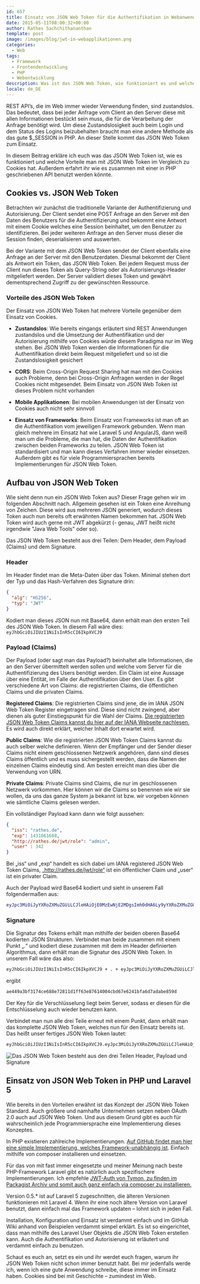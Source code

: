 ```yaml
---
id: 657
title: Einsatz von JSON Web Token für die Authentifikation in Webanwendungen
date: 2015-05-11T08:00:32+00:00
author: Rathes Sachchithananthan
template: post
image: /images/blog/jwt-in-webapplikationen.png
categories:
  - Web
tags:
  - Framework
  - Frontendentwicklung
  - PHP
  - Webentwicklung
description: Was ist das JSON Web Token, wie funktioniert es und welche Vorteile hat man mit JSON Web Token im Vergleich zu Cookies. Und es geht um die Anwendung in PHP.
locale: de_DE
---
```

REST API’s, die im Web immer wieder Verwendung finden, sind zustandslos. Das bedeutet, dass bei jeder Anfrage vom Client an den Server diese mit allen Informationen bestückt sein muss, die für die Verarbeitung der Anfrage benötigt wird. Um diese Zustandslosigkeit auch beim Login und dem Status des Logins beizubehalten braucht man eine andere Methode als das gute $_SESSION in PHP. An dieser Stelle kommt das JSON Web Token zum Einsatz.

In diesem Beitrag erkläre ich euch was das JSON Web Token ist, wie es funktioniert und welche Vorteile man mit JSON Web Token im Vergleich zu Cookies hat. Außerdem erfahrt ihr wie es zusammen mit einer in PHP geschriebenen API benutzt werden könnte.

<!--more-->

## Cookies vs. JSON Web Token

Betrachten wir zunächst die traditionelle Variante der Authentifizierung und Autorisierung. Der Client sendet eine POST Anfrage an den Server mit den Daten des Benutzers für die Authentifizierung und bekommt eine Antwort mit einem Cookie welches eine Session beinhaltet, um den Benutzer zu identifizieren. Bei jeder weiteren Anfrage an den Server muss dieser die Session finden, deserialisieren und auswerten.

Bei der Variante mit dem JSON Web Token sendet der Client ebenfalls eine Anfrage an der Server mit den Benutzerdaten. Diesmal bekommt der Client als Antwort ein Token, das JSON Web Token. Bei jedem Request muss der Client nun dieses Token als Query-String oder als Autorisierungs-Header mitgeliefert werden. Der Server validiert dieses Token und gewährt dementsprechend Zugriff zu der gewünschten Ressource.

### Vorteile des JSON Web Token

Der Einsatz von JSON Web Token hat mehrere Vorteile gegenüber dem Einsatz von Cookies.

- **Zustandslos**: Wie bereits eingangs erläutert sind REST Anwendungen zustandslos und die Umsetzung der Authentifikation und der Autorisierung mithilfe von Cookies würde diesem Paradigma nur im Weg stehen. Bei JSON Web Token werden die Informationen für die Authentifikation direkt beim Request mitgeliefert und so ist die Zustandslosigkeit gesichert

- **CORS**: Beim Cross-Origin Request Sharing hat man mit den Cookies auch Probleme, denn bei Cross-Origin Anfragen werden in der Regel Cookies nicht mitgesendet. Beim Einsatz von JSON Web Token ist dieses Problem nicht vorhanden

- **Mobile Applikationen**: Bei mobilen Anwendungen ist der Einsatz von Cookies auch nicht sehr sinnvoll

- **Einsatz von Frameworks**: Beim Einsatz von Frameworks ist man oft an die Authentifikation vom jeweiligen Framework gebunden. Wenn man gleich mehrere im Einsatz hat wie Laravel 5 und AngularJS, dann weiß man um die Probleme, die man hat, die Daten der Authentifikation zwischen beiden Frameworks zu teilen. JSON Web Token ist standardisiert und man kann dieses Verfahren immer wieder einsetzen. Außerdem gibt es für viele Programmiersprachen bereits Implementierungen für JSON Web Token.

## Aufbau von JSON Web Token

Wie sieht denn nun ein JSON Web Token aus? Dieser Frage gehen wir im folgenden Abschnitt nach. Allgemein gesehen ist ein Token eine Anreihung von Zeichen. Diese wird aus mehreren JSON generiert, wodurch dieses Token auch nun bereits oft erwähnten Namen bekommen hat. JSON Web Token wird auch gerne mit JWT abgekürzt (- genau, JWT heißt nicht irgendwie "Java Web Tools" oder so).

Das JSON Web Token besteht aus drei Teilen: Dem Header, dem Payload (Claims) und dem Signature.

### Header

Im Header findet man die Meta-Daten über das Token. Minimal stehen dort der Typ und das Hash-Verfahren des Signature drin:

```json
{
  "alg": "HS256",
  "typ": "JWT"
}
```

Kodiert man dieses JSON nun mit Base64, dann erhält man den ersten Teil des JSON Web Token. In diesem Fall wäre dies: `eyJhbGciOiJIUzI1NiIsInR5cCI6IkpXVCJ9`

### Payload (Claims)

Der Payload (oder sagt man das Payload?) beinhaltet alle Informationen, die an den Server übermittelt werden sollen und welche vom Server für die Authentifizierung des Users benötigt werden. Ein Claim ist eine Aussage über eine Entität, im Falle der Authentifikation über den User. Es gibt verschiedene Art von Claims: die registrierten Claims, die öffentlichen Claims und die privaten Claims.

**Registered Claims**: Die registrierten Claims sind jene, die im IANA JSON Web Token Register eingetragen sind. Diese sind nicht zwingend, aber dienen als guter Einstiegspunkt für die Wahl der Claims. [Die registrierten JSON Web Token Claims kannst du hier auf der IANA Webseite nachlesen.](http://www.iana.org/assignments/jwt/jwt.xhtml) Es wird auch direkt erklärt, welcher Inhalt dort erwartet wird.

**Public Claims**: Wie die registrierten JSON Web Token Claims kannst du auch selber welche definieren. Wenn der Empfänger und der Sender dieser Claims nicht einem geschlossenen Netzwerk angehören, dann sind dieses Claims öffentlich und es muss sichergestellt werden, dass die Namen der einzelnen Claims eindeutig sind. Am besten erreicht man dies über die Verwendung von URN.

**Private Claims**: Private Claims sind Claims, die nur im geschlossenen Netzwerk vorkommen. Hier können wir die Claims so benennen wie wir sie wollen, da uns das ganze System ja bekannt ist bzw. wir vorgeben können wie sämtliche Claims gelesen werden.

Ein vollständiger Payload kann dann wie folgt aussehen:

```json
{
  "iss": "rathes.de",
  "exp": 1431061608,
  "http://rathes.de/jwt/role": "admin",
  "user" : 342
}
```

Bei „iss“ und „exp“ handelt es sich dabei um IANA registered JSON Web Token Claims, „http://rathes.de/jwt/role“ ist ein öffentlicher Claim und „user“ ist ein privater Claim.

Auch der Payload wird Base64 kodiert und sieht in unserem Fall folgendermaßen aus:

```bash
eyJpc3MiOiJyYXRoZXMuZGUiLCJleHAiOjE0MzEwNjE2MDgsImh0dHA6Ly9yYXRoZXMuZGUvand0L3JvbGUiOiJhZG1pbiIsInVzZXIiOjM0Mn0=
```

### Signature

Die Signatur des Tokens erhält man mithilfe der beiden oberen Base64 kodierten JSON Strukturen. Verbindet man beide zusammen mit einem Punkt „.“ und kodiert diese zusammen mit dem im Header definierten Algorithmus, dann erhält man die Signatur des JSON Web Token. In unserem Fall wäre das also:

```bash
eyJhbGciOiJIUzI1NiIsInR5cCI6IkpXVCJ9 + . + eyJpc3MiOiJyYXRoZXMuZGUiLCJleHAiOjE0MzEwNjE2MDgsImh0dHA6Ly9yYXRoZXMuZGUvand0L3JvbGUiOiJhZG1pbiIsInVzZXIiOjM0Mn0=
```

ergibt

```bash
ae449a3bf3174ce688e72811d1ff63e87614004cbd67e6241bfa6d7adabe859d
```

Der Key für die Verschlüsselung liegt beim Server, sodass er diesen für die Entschlüsselung auch wieder benutzen kann.

Verbindet man nun alle drei Teile erneut mit einem Punkt, dann erhält man das komplette JSON Web Token, welches nun für den Einsatz bereits ist. Das heißt unser fertiges JSON Web Token lautet:

```bash
eyJhbGciOiJIUzI1NiIsInR5cCI6IkpXVCJ9.eyJpc3MiOiJyYXRoZXMuZGUiLCJleHAiOjE0MzEwNjE2MDgsImh0dHA6Ly9yYXRoZXMuZGUvand0L3JvbGUiOiJhZG1pbiIsInVzZXIiOjM0Mn0=.ae449a3bf3174ce688e72811d1ff63e87614004cbd67e6241bfa6d7adabe859d
```


![Das JSON Web Token besteht aus den drei Teilen Header, Payload und Signature](/images/blog/json-web-token.png)

## Einsatz von JSON Web Token in PHP und Laravel 5

Wie bereits in den Vorteilen erwähnt ist das Konzept der JSON Web Token Standard. Auch größere und namhafte Unternehmen setzen neben OAuth 2.0 auch auf JSON Web Token. Und aus diesem Grund gibt es auch für wahrscheinlich jede Programmiersprache eine Implementierung dieses Konzeptes.

In PHP existieren zahlreiche Implementierungen. [Auf GitHub findet man hier eine simple Implementierung, welches Framework-unabhängig ist](https://github.com/firebase/php-jwt). Einfach mithilfe von composer installieren und einsetzen.

Für das von mit fast immer eingesetzte und meiner Meinung nach beste PHP-Framework Laravel gibt es natürlich auch spezifischere Implementierungen. Ich empfehle [JWT-Auth von Tymon, zu finden im Packagist Archiv und somit auch ganz einfach via composer zu installieren.](https://packagist.org/packages/tymon/jwt-auth)

Version 0.5.* ist auf Laravel 5 zugeschnitten, die älteren Versionen funktionieren mit Laravel 4. Wenn ihr eine noch ältere Version von Laravel benutzt, dann einfach mal das Framework updaten – lohnt sich in jeden Fall.

Installation, Konfiguration und Einsatz ist verdammt einfach und im GitHub Wiki anhand von Beispielen verdammt simpel erklärt. Es ist so eingerichtet, dass man mithilfe des Laravel User Objekts die JSON Web Token erstellen kann. Auch die Authentifikation und Autorisierung ist erläutert und verdammt einfach zu benutzen.

Schaut es euch an, setzt es ein und ihr werdet euch fragen, warum ihr JSON Web Token nicht schon immer benutzt habt. Bei mir jedenfalls werde ich, wenn ich eine gute Anwendung schreibe, diese immer im Einsatz haben. Cookies sind bei mit Geschichte – zumindest im Web.